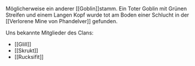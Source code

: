 Möglicherweise ein anderer [[Goblin]]stamm. Ein Toter Goblin mit Grünen Streifen und einem Langen Kopf wurde tot am Boden einer Schlucht in der [[Verlorene Mine von Phandelver]] gefunden.

Uns bekannte Mitglieder des Clans:
- [[Glill]]
- [[Skrukt]]
- [[Rucksifit]]